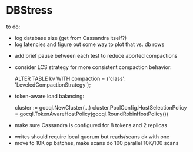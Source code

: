 # DBStress

to do:

- log database size (get from Cassandra itself?)
- log latencies and figure out some way to plot that vs. db rows
+ add brief pause between each test to reduce aborted compactions
+ consider LCS strategy for more consistent compaction behavior:

    ALTER TABLE kv WITH compaction = {'class': 'LeveledCompactionStrategy'};

+ token-aware load balancing:

    cluster := gocql.NewCluster(...)
    cluster.PoolConfig.HostSelectionPolicy = gocql.TokenAwareHostPolicy(gocql.RoundRobinHostPolicy())

- make sure Cassandra is configured for 8 tokens and 2 replicas
+ writes should require local quorum but reads/scans ok with one
+ move to 10K op batches, make scans do 100 parallel 10K/100 scans

